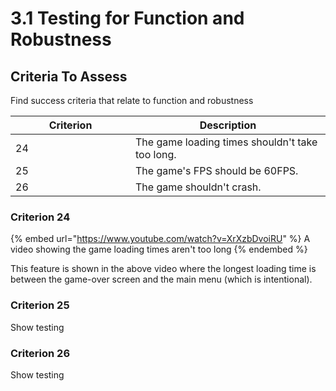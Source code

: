 # 3.1 Testing for Function and Robustness

## Criteria To Assess

Find success criteria that relate to function and robustness

<table><thead><tr><th width="176">Criterion</th><th>Description</th></tr></thead><tbody><tr><td>24</td><td>The game loading times shouldn't take too long.</td></tr><tr><td>25</td><td>The game's FPS should be 60FPS.</td></tr><tr><td>26</td><td>The game shouldn't crash.</td></tr></tbody></table>

### Criterion 24

{% embed url="https://www.youtube.com/watch?v=XrXzbDvoiRU" %}
A video showing the game loading times aren't too long
{% endembed %}

This feature is shown in the above video where the longest loading time is between the game-over screen and the main menu (which is intentional).

### Criterion 25

Show testing

### Criterion 26

Show testing
